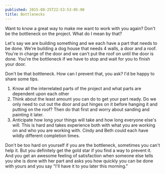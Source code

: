 ```yaml
---
published: 2015-08-25T22:53:53-05:00
title: Bottlenecks
---
```

Want to know a great way to make me want to work with you again? Don't be the bottleneck on the project. What do I mean by that?

Let's say we are building something and we each have a part that needs to be done. We're building a dog house that needs 4 walls, a door and a roof. You're in charge of the door and we can't put the roof on until the door is done. You're the bottleneck if we have to stop and wait for you to finish your door.

Don't be that bottleneck. How can I prevent that, you ask? I'd be happy to share some tips.

1) Know all the interrelated parts of the project and what parts are dependent upon each other
2) Think about the least amount you can do to get your part ready. Do we only need to cut out the door and put hinges on it before hanging it and putting on the roof? Then do that first and worry about sanding and painting it later.
3) Anticipate how long your things will take and how long everyone else's will. This is hard and takes experience both with what you are working on and who you are working with. Cindy and Beth could each have wildly different completion times.

Don't be too hard on yourself if you are the bottleneck, sometimes you can't help it. But you definitely get the gold star if you find a way to prevent it. And you get an awesome feeling of satisfaction when someone else tells you she is done with her part and asks you how quickly you can be done with yours and you say "I'll have it to you later this morning."